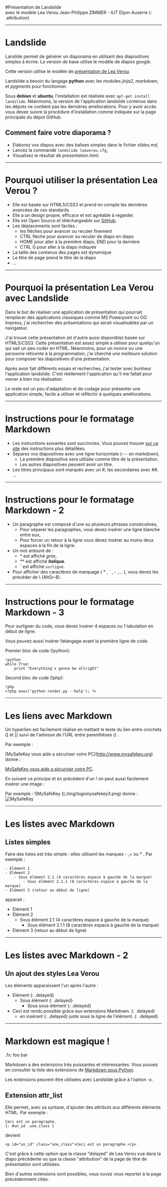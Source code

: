 #Présentation de Landslide <br/> avec le modèle Lea Verou
Jean-Philippe ZIMMER - IUT Dijon-Auxerre
{: .attribution}

---

# Landslide

Lanslide permet de générer un diaporama en utilisant des diapositives simples à écrire.
La version de base utilise le modèle de diapos google.

Cette version utilise le modèle de [présentation de Lea Verou](http://leaverou.github.com/CSSS/).

Landslide a besoin du langage **python** avec les modules *jinja2*, *markdown*, et *pygments* pour fonctionner.

Sous **debian** et **ubuntu**, l'installation est réalisée avec `apt-get install landslide`. Néanmoins, la
version de l'application landslide contenue dans les dépots ne contient pas les dernières améliorations. Pour
y avoir accès vous devez suivre la procédure d'installation comme indiquée sur la page principale du dépot GitHub.

## Comment faire votre diaporama ?

- Elaborez vos diapos avec des balises simples dans le fichier *slides.md*,
- Lancez la commande `landslide leaverou.cfg`,
- Visualisez le résultat de *presentation.html*.

---

# Pourquoi utiliser la présentation Lea Verou ?

- Elle est basée sur HTML5/CSS3 et prend en compte les dernières avancées de ces standards.
- Elle a un design propre, efficace et est agréable à regarder.
- Elle est Open Source et téléchargeable sur [GitHub](https://github.com/LeaVerou/csss).
- Les déplacements sont faciles :
    - les fléches pour avancer ou reculer finement
    - CTRL fléche pour avancer ou reculer de diapo en diapo
    - HOME pour aller à la première diapo, END pour la dernière
    - CTRL G pour aller à la diapo indiquée
- La taille des contenus des pages est dynamique
- Le titre de page prend le titre de la diapo
- ...
 
---

# Pourquoi la présentation Lea Verou avec Landslide

Dans le but de réaliser une application de présentation qui pourrait remplacer des applications
classiques comme MS Powerpoint ou OO Impress, j'ai rechercher des présentations qui serait visualisables
par un navigateur.

J'ai trouvé cette présentation (et d'autre aussi disponible) basée sur HTML5/CSS3.
Cette présentation est assez simple a utiliser pour quelqu'un qui sait un peu coder en HTML. 
Néanmoins, pour un novice ou une personne réticente à la programmation, j'ai cherché une meilleure
solution pour composer les diapositives d'une présentation. 

Après avoir fait différents essais et recherches, j'ai tester avec bonheur l'application landslide.
C'est réellement l'application qu'il me fallait pour mener à bien ma réalisation. 

Le reste est un peu d'adaptation et de codage pour présenter une application simple, facile a utiliser
et réfléchir à quelques améliorations.

---

# Instructions pour le formatage Markdown

- Les instructions suivantes sont succinctes. Vous pouvez trouver [sur ce site](http://daringfireball.net/projects/markdown/syntax)
des instructions plus détaillées.
- Séparez vos diapositives avec une ligne horizontale (--- en markdown).
    - La première diapositive sera utilisée comme titre de la présentation.
    - Les autres diapositives peuvent avoir un titre.
- Les titres principaux sont marqués avec un #, les secondaires avec ##, ... 

---

# Instructions pour le formatage Markdown - 2

- Un paragraphe est composé d'une ou plusieurs phrases consécutives, 
    - Pour séparer les paragraphes, vous devez insérer une ligne blanche entre eux,
    - Pour forcer un retour à la ligne vous devez insérer au moins deux espaces à la fin de la ligne. 
- Un mot entouré de :
    - \* est affiché *gras*,
    - \*\* est affiché **italique**.
    - \` est affiché `surligné`. 
- Pour afficher des caractères de marquage ( \* , \` , \- ,... ), vous devez les précéder de \\ (AltGr-8).

---

# Instructions pour le formatage Markdown - 3

Pour surligner du code, vous devez insérer 4 espaces ou 1 tabulation en début de ligne. 

Vous pouvez aussi insérer \!lelangage avant la première ligne de code.

Premier bloc de code (\!python):

    !python
    while True:
        print "Everything's gonna be allright"

Second bloc de code (\!php):

    !php
    <?php exec('python render.py --help'); ?>

---

# Les liens avec Markdown

Un hyperlien est facilement réalisé en mettant le texte du lien entre crochets (\[ et \]) suivi
de l'adresse de l'URL entre parenthèses () . 

Par exemple : 

\[MySafeKey vous aide a sécuriser votre PC\](http://www.mysafekey.org) donne : 

[MySafeKey vous aide a sécuriser votre PC](http://www.mysafekey.org).

En suivant ce principe et en précédent d'un \! on peut aussi facilement insérer une image :

Par exemple :
\!\[MySafeKey \](./img/logomysafekey3.png) donne : ![MySafeKey](./img/logomysafekey3.png)

---

# Les listes avec Markdown

## Listes simples

Faire des listes est très simple : elles utilisent les marques \- ,\+ ou \* .
Par exemple :

    - Elément 1
    - Elément 2
        - Sous élément 2.1 (4 caractères espace à gauche de la marque)
            - Sous élément 2.1.1 (8 caractères espace à gauche de la marque)
    - Elément 3 (retour au début de ligne)


apparait :

- Elément 1
- Elément 2
    - Sous élément 2.1 (4 caractères espace à gauche de la marque)
        - Sous élément 2.1.1 (8 caractères espace à gauche de la marque)
- Elément 3 (retour au début de ligne)

---

# Les listes avec Markdown - 2
## Un ajout des styles Lea Verou

Les éléments apparaissent l'un après l'autre :

- Elément
{: .delayed}
    - Sous élément
{: .delayed}
         - Sous sous élément
{: .delayed}
- Ceci est rendu possible grâce aux extensions Markdown.
{: .delayed}
    - en insérant {: .delayed} juste sous la ligne de l'élément.
{: .delayed}

---

# Markdown est magique !

.fx: foo bar

Markdown a des extensions très puissantes et intéressantes. Vous pouvez en consulter
la liste des extensions de [Markdown sous Python](http://packages.python.org/Markdown/extensions/index.html).

Les extensions peuvent être utilisées avec Landslide grâce à l'option \-x.

## Extension attr_list

Elle permet, avec sa syntaxe, d'ajouter des attributs aux différents éléments HTML. Par exemple :

	Ceci est un paragraphe.
	{: #un_id .une_class }
	
devient

	<p id="un_id" class="une_class">Ceci est un paragraphe.</p>
	
C'est grâce à cette option que la classe "delayed" de Lea Verou vue dans la diapo précédente ou que la 
classe "attribution" de la page de titre de présentation sont utilisées.
 
Bien d'autres extensions sont possibles, vous ouvez vous reporter à la page précédemment citée.


